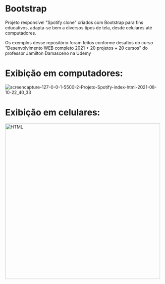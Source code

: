 # Bootstrap
 
Projeto responsível "Spotify clone" criados com Bootstrap para fins educativos, adapta-se bem a diversos tipos de tela, desde celulares até computadores.

Os exemplos desse repositório foram feitos conforme desafios do curso "Desenvolvimento WEB completo 2021 + 20 projetos + 20 cursos" do professor Jamilton Damasceno na Udemy

# Exibição em computadores:

![screencapture-127-0-0-1-5500-2-Projeto-Spotify-index-html-2021-08-10-22_40_33](https://user-images.githubusercontent.com/83739628/128956910-1c8d88f7-53ad-4f01-84f7-9d5b548f20ed.png)


# Exibição em celulares:


<img src="https://user-images.githubusercontent.com/83739628/128956958-e1225e9e-f759-43db-a601-49714387bcb6.png" alt="HTML" width="500" height="auto">
